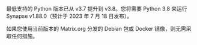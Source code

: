 ﻿最低支持的 Python 版本已从 v3.7 提升到 v3.8。您将需要 Python 3.8 来运行 Synapse v1.88.0（预计于 2023 年 7 月 18 日发布）。

如果您使用当前版本的 Matrix.org 分发的 Debian 包或 Docker 镜像，则无需采取任何措施。